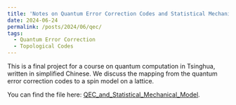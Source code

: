 ```yaml
---
title: 'Notes on Quantum Error Correction Codes and Statistical Mechanics'
date: 2024-06-24
permalink: /posts/2024/06/qec/
tags:
  - Quantum Error Correction
  - Topological Codes
---
```


This is a final project for a course on quantum computation in Tsinghua, written in simplified Chinese. We discuss the mapping from the quantum error correction codes to a spin model on a lattice.

You can find the file here: [QEC_and_Statistical_Mechanical_Model](files/QEC_and_Statistical_Mechanical_Model.pdf).

